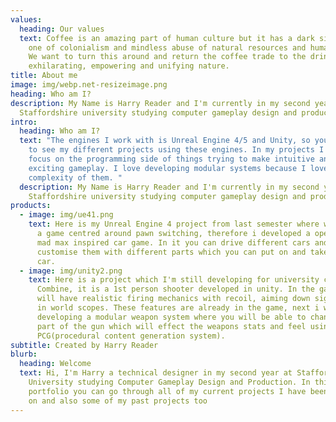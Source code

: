 ```yaml
---
values:
  heading: Our values
  text: Coffee is an amazing part of human culture but it has a dark side too –
    one of colonialism and mindless abuse of natural resources and human lives.
    We want to turn this around and return the coffee trade to the drink’s
    exhilarating, empowering and unifying nature.
title: About me
image: img/webp.net-resizeimage.png
heading: Who am I?
description: My Name is Harry Reader and I'm currently in my second year at
  Staffordshire university studying computer gameplay design and production
intro:
  heading: Who am I?
  text: "The engines I work with is Unreal Engine 4/5 and Unity, so you can expect
    to see my different projects using these engines. In my projects I mainly
    focus on the programming side of things trying to make intuitive and
    exciting gameplay. I love developing modular systems because I love the
    complexity of them. "
  description: My Name is Harry Reader and I'm currently in my second year at
    Staffordshire university studying computer gameplay design and production
products:
  - image: img/ue41.png
    text: Here is my Unreal Engine 4 project from last semester where we had to make
      a game centred around pawn switching, therefore i developed a open world
      mad max inspired car game. In it you can drive different cars and
      customise them with different parts which you can put on and take off the
      car.
  - image: img/unity2.png
    text: Here is a project which I'm still developing for university called
      Combine, it is a 1st person shooter developed in unity. In the game you
      will have realistic firing mechanics with recoil, aiming down sights and
      in world scopes. These features are already in the game, next i will be
      developing a modular weapon system where you will be able to change every
      part of the gun which will effect the weapons stats and feel using a
      PCG(procedural content generation system).
subtitle: Created by Harry Reader
blurb:
  heading: Welcome
  text: Hi, I'm Harry a technical designer in my second year at Staffordshire
    University studying Computer Gameplay Design and Production. In this
    portfolio you can go through all of my current projects I have been working
    on and also some of my past projects too
---
```

